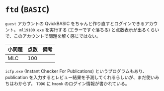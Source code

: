 `ftd` (`BASIC`)
===============

`guest` アカウントの QvickBASIC をちゃんと作り直すとログインできるアカウント。
`ml19100.exe` を実行する (エラーですぐ落ちる) と点数表示が出るくらいで、このアカウントで問題を解く感じではない。

|小問題|点数|備考|
| ---- | ---|---|
| MLC | 100 ||

`icfp.exe` (Instant Checker For Publications) というプログラムもあり、publication を入力するとレビュー結果を予測してくれるらしいが、まだ使いみちはわからず。
`TODO` に `hmonk` のログイン情報が書かれている。
